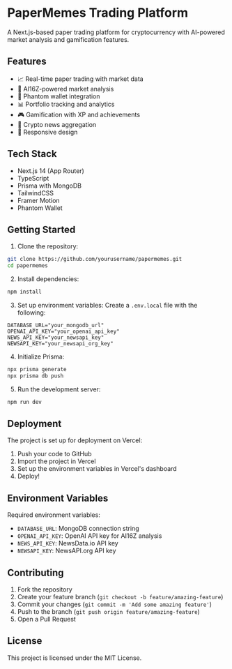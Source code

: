 # PaperMemes Trading Platform

A Next.js-based paper trading platform for cryptocurrency with AI-powered market analysis and gamification features.

## Features

- 📈 Real-time paper trading with market data
- 🤖 AI16Z-powered market analysis
- 👛 Phantom wallet integration
- 📊 Portfolio tracking and analytics
- 🎮 Gamification with XP and achievements
- 📰 Crypto news aggregation
- 📱 Responsive design

## Tech Stack

- Next.js 14 (App Router)
- TypeScript
- Prisma with MongoDB
- TailwindCSS
- Framer Motion
- Phantom Wallet

## Getting Started

1. Clone the repository:
```bash
git clone https://github.com/yourusername/papermemes.git
cd papermemes
```

2. Install dependencies:
```bash
npm install
```

3. Set up environment variables:
Create a `.env.local` file with the following:
```env
DATABASE_URL="your_mongodb_url"
OPENAI_API_KEY="your_openai_api_key"
NEWS_API_KEY="your_newsapi_key"
NEWSAPI_KEY="your_newsapi_org_key"
```

4. Initialize Prisma:
```bash
npx prisma generate
npx prisma db push
```

5. Run the development server:
```bash
npm run dev
```

## Deployment

The project is set up for deployment on Vercel:

1. Push your code to GitHub
2. Import the project in Vercel
3. Set up the environment variables in Vercel's dashboard
4. Deploy!

## Environment Variables

Required environment variables:

- `DATABASE_URL`: MongoDB connection string
- `OPENAI_API_KEY`: OpenAI API key for AI16Z analysis
- `NEWS_API_KEY`: NewsData.io API key
- `NEWSAPI_KEY`: NewsAPI.org API key

## Contributing

1. Fork the repository
2. Create your feature branch (`git checkout -b feature/amazing-feature`)
3. Commit your changes (`git commit -m 'Add some amazing feature'`)
4. Push to the branch (`git push origin feature/amazing-feature`)
5. Open a Pull Request

## License

This project is licensed under the MIT License.
